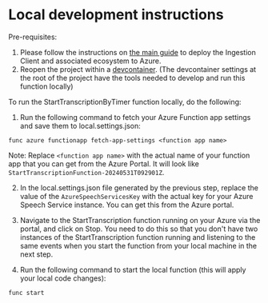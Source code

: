 # Local development instructions

Pre-requisites:
1. Please follow the instructions on [the main guide](./../Setup/guide.md#ingestion-client-setup-instructions) to deploy the Ingestion Client and associated ecosystem to Azure. 
2. Reopen the project within a [devcontainer](https://containers.dev/overview). (The devcontainer settings at the root of the project have the tools needed to develop and run this function locally)

To run the StartTranscriptionByTimer function locally, do the following:

1. Run the following command to fetch your Azure Function app settings and save them to local.settings.json:

```
func azure functionapp fetch-app-settings <function app name>
```

Note: Replace `<function app name>` with the actual name of your function app that you can get from the Azure Portal. It will look like `StartTranscriptionFunction-20240531T092901Z`.

2. In the local.settings.json file generated by the previous step, replace the value of the `AzureSpeechServicesKey` with the actual key for your Azure Speech Service instance. You can get this from the Azure portal.

3. Navigate to the StartTranscription function running on your Azure via the portal, and click on Stop. You need to do this so that you don't have two instances of the StartTranscription function running and listening to the same events when you start the function from your local machine in the next step.

4. Run the following command to start the local function (this will apply your local code changes):

```
func start
```